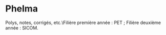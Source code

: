 # Phelma
Polys, notes, corrigés, etc.\\Filière première année : PET ; Filière deuxième 
année : SICOM.
